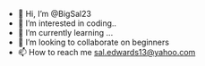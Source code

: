 - 👋 Hi, I’m @BigSal23
- 👀 I’m interested in coding..
- 🌱 I’m currently learning ...
- 💞️ I’m looking to collaborate on beginners 
- 📫 How to reach me sal.edwards13@yahoo.com

<!---
BigSal23/BigSal23 is a ✨ special ✨ repository because its `README.md` (this file) appears on your GitHub profile.
You can click the Preview link to take a look at your changes.
--->
